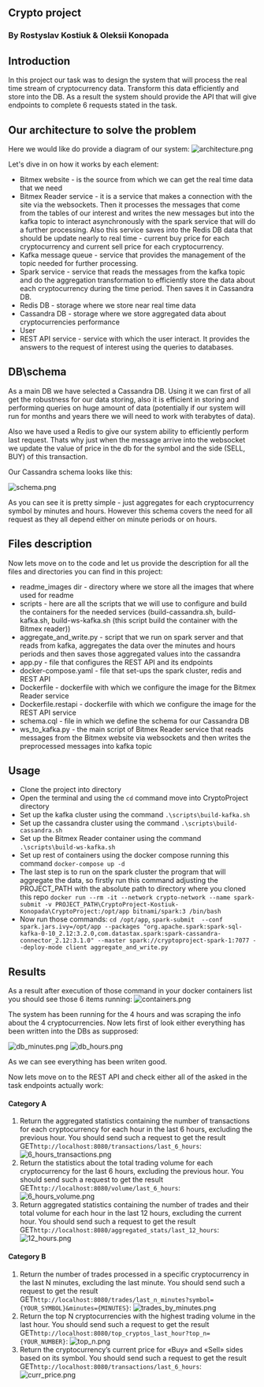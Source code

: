 ## Crypto project
### By Rostyslav Kostiuk & Oleksii Konopada

## Introduction
In this project our task was to design the system that will process the real time stream of cryptocurrency data.
Transform this data efficiently and store into the DB. As a result the system should provide the API that will give
endpoints to complete 6 requests stated in the task.

## Our architecture to solve the problem

Here we would like do provide a diagram of our system:
![architecture.png](CryptoProject%2Freadme_images%2Farchitecture.png)

Let's dive in on how it works by each element:

- Bitmex website - is the source from which we can get the real time data that we need
- Bitmex Reader service - it is a service that makes a connection with the site via the websockets.
Then it processes the messages that come from the tables of our interest and writes the new messages but into the kafka
topic to interact asynchronously with the spark service that will do a further processing. Also this service saves into the Redis DB data that should be update nearly to real time - current buy price for each cryptocurrency and current sell price for each cryptocurrency.
- Kafka message queue - service that provides the management of the topic needed for further processing.
- Spark service - service that reads the messages from the kafka topic and do the aggregation transformation to efficiently store the data about each cryptocurrency during the time period. Then saves it in Cassandra DB.
- Redis DB - storage where we store near real time data
- Cassandra DB - storage where we store aggregated data about cryptocurrencies performance
- User
- REST API service - service with which the user interact. It provides the answers to the request of interest using the queries to databases.

## DB\schema

As a main DB we have selected a Cassandra DB. Using it we can first of all get the robustness for our data storing, also it is efficient in storing and performing queries on huge amount of data (potentially if our system will run for months and years there we will need to work with terabytes of data).

Also we have used a Redis to give our system ability to efficiently perform last request. Thats why just when the message arrive into the websocket we update the value of price in the db for the symbol and the side (SELL, BUY) of this transaction.

Our Cassandra schema looks like this:

![schema.png](CryptoProject%2Freadme_images%2Fschema.png)
                                                              

As you can see it is pretty simple - just aggregates for each cryptocurrency symbol by minutes and hours. However this schema covers the need for all request as they all depend either on minute periods or on hours.

## Files description
Now lets move on to the code and let us provide the description for all the files and directories you can find in this project:
- readme_images dir - directory where we store all the images that where used for readme
- scripts - here are all the scripts that we will use to configure and build the containers for the needed services (build-cassandra.sh, build-kafka.sh, build-ws-kafka.sh (this script build the container with the Bitmex reader))
- aggregate_and_write.py - script that we run on spark server and that reads from kafka, aggregates the data over the minutes and hours periods and then saves those aggregated values into the cassandra
- app.py - file that configures the REST API and its endpoints
- docker-compose.yaml - file that set-ups the spark cluster, redis and REST API
- Dockerfile - dockerfile with which we configure the image for the Bitmex Reader service
- Dockerfile.restapi - dockerfile with which we configure the image for the REST API service
- schema.cql - file in which we define the schema for our Cassandra DB
- ws_to_kafka.py - the main script of Bitmex Reader service that reads messages from the Bitmex website via websockets and then writes the preprocessed messages into kafka topic

## Usage 

- Clone the project into directory
- Open the terminal and using the `cd` command move into CryptoProject directory
- Set up the kafka cluster using the command `.\scripts\build-kafka.sh`
- Set up the cassandra cluster using the command `.\scripts\build-cassandra.sh`
- Set up the Bitmex Reader container using the command `.\scripts\build-ws-kafka.sh`
- Set up rest of containers using the docker compose running this command `docker-compose up -d`
- The last step is to run on the spark cluster the program that will aggregate the data, so firstly run this command adjusting the PROJECT_PATH with the absolute path to directory where you cloned this repo `docker run --rm -it --network crypto-network --name spark-submit -v PROJECT_PATH\CryptoProject-Kostiuk-Konopada\CryptoProject:/opt/app bitnami/spark:3 /bin/bash`
- Now run those commands: `cd /opt/app`, `spark-submit  --conf spark.jars.ivy=/opt/app --packages "org.apache.spark:spark-sql-kafka-0-10_2.12:3.2.0,com.datastax.spark:spark-cassandra-connector_2.12:3.1.0" --master spark://cryptoproject-spark-1:7077 --deploy-mode client aggregate_and_write.py`

## Results

As a result after execution of those command in your docker containers list you should see those 6 items running:
![containers.png](CryptoProject%2Freadme_images%2Fcontainers.png)

The system has been running for the 4 hours and was scraping the info about the 4 cryptocurrencies. Now lets first of look either everything has been written into the DBs as supprosed:

![db_minutes.png](CryptoProject%2Freadme_images%2Fdb_minutes.png)
![db_hours.png](CryptoProject%2Freadme_images%2Fdb_hours.png)

As we can see everything has been writen good. 

Now lets move on to the REST API and check either all of the asked in the task endpoints actually work:

#### Category A

1.	Return the aggregated statistics containing the number of transactions for each cryptocurrency for each hour in the last 6 hours, excluding the previous hour.
You should send such a request to get the result GET`http://localhost:8080/transactions/last_6_hours`:
![6_hours_transactions.png](CryptoProject%2Freadme_images%2F6_hours_transactions.png)
2.	Return the statistics about the total trading volume for each cryptocurrency for the last 6 hours, excluding the previous hour.
You should send such a request to get the result GET`http://localhost:8080/volume/last_6_hours`:
![6_hours_volume.png](CryptoProject%2Freadme_images%2F6_hours_volume.png)
3.	Return aggregated statistics containing the number of trades and their total volume for each hour in the last 12 hours, excluding the current hour. 
You should send such a request to get the result GET`http://localhost:8080/aggregated_stats/last_12_hours`:
![12_hours.png](CryptoProject%2Freadme_images%2F12_hours.png)

#### Category B

1.	Return the number of trades processed in a specific cryptocurrency in the last N minutes, excluding the last minute.
You should send such a request to get the result GET`http://localhost:8080/trades/last_n_minutes?symbol={YOUR_SYMBOL}&minutes={MINUTES}`:
![trades_by_minutes.png](CryptoProject%2Freadme_images%2Ftrades_by_minutes.png)
2.	Return the top N cryptocurrencies with the highest trading volume in the last hour. 
You should send such a request to get the result GET`http://localhost:8080/top_cryptos_last_hour?top_n={YOUR_NUMBER}`:
![top_n.png](CryptoProject%2Freadme_images%2Ftop_n.png)
3.	Return the cryptocurrency’s current price for «Buy» and «Sell» sides based on its symbol. 
You should send such a request to get the result GET`http://localhost:8080/transactions/last_6_hours`:
![curr_price.png](CryptoProject%2Freadme_images%2Fcurr_price.png)
